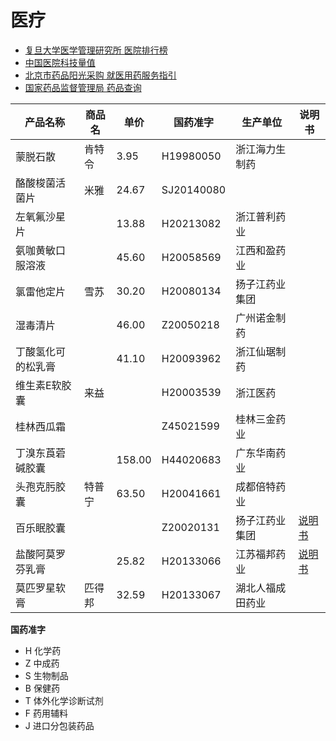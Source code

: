 # 医疗

- [复旦大学医学管理研究所 医院排行榜](http://www.fudanmed.com/institute/news2017-2-31.aspx)
- [中国医院科技量值](http://top100.imicams.ac.cn/subject)
- [北京市药品阳光采购 就医用药服务指引](https://yp.bjmbc.org.cn/view/index/guide.html)
- [国家药品监督管理局 药品查询](http://app1.nmpa.gov.cn/data_nmpa/face3/dir.html?type=yp)

| 产品名称           | 商品名 | 单价   | 国药准字   | 生产单位         | 说明书                                                       |
| ------------------ | ------ | ------ | ---------- | ---------------- | ------------------------------------------------------------ |
| 蒙脱石散           | 肯特令 | 3.95   | H19980050  | 浙江海力生制药   |                                                              |
| 酪酸梭菌活菌片     | 米雅   | 24.67  | SJ20140080 |                  |                                                              |
| 左氧氟沙星片       |        | 13.88  | H20213082  | 浙江普利药业     |                                                              |
| 氨咖黄敏口服溶液   |        | 45.60  | H20058569  | 江西和盈药业     |                                                              |
| 氯雷他定片         | 雪苏   | 30.20  | H20080134  | 扬子江药业集团   |                                                              |
| 湿毒清片           |        | 46.00  | Z20050218  | 广州诺金制药     |                                                              |
| 丁酸氢化可的松乳膏 |        | 41.10  | H20093962  | 浙江仙琚制药     |                                                              |
| 维生素E软胶囊      | 来益   |        | H20003539  | 浙江医药         |                                                              |
| 桂林西瓜霜         |        |        | Z45021599  | 桂林三金药业     |                                                              |
| 丁溴东莨菪碱胶囊   |        | 158.00 | H44020683  | 广东华南药业     |                                                              |
| 头孢克肟胶囊       | 特普宁 | 63.50  | H20041661  | 成都倍特药业     |                                                              |
| 百乐眠胶囊         |        |        | Z20020131  | 扬子江药业集团   | [说明书](https://static-wiki.inxiny.cn/%E7%94%9F%E6%B4%BB/%E5%8C%BB%E7%96%97/%E7%99%BE%E4%B9%90%E7%9C%A0%E8%83%B6%E5%9B%8A%E8%AF%B4%E6%98%8E%E4%B9%A6.jpeg) |
| 盐酸阿莫罗芬乳膏   |        | 25.82  | H20133066  | 江苏福邦药业     | [说明书](https://static-wiki.inxiny.cn/%E7%94%9F%E6%B4%BB/%E5%8C%BB%E7%96%97/%E7%9B%90%E9%85%B8%E9%98%BF%E8%8E%AB%E7%BD%97%E8%8A%AC%E4%B9%B3%E8%86%8F%E8%AF%B4%E6%98%8E%E4%B9%A6.jpeg) |
| 莫匹罗星软膏       | 匹得邦 | 32.59  | H20133067  | 湖北人福成田药业 |                                                              |

**国药准字**

- H 化学药
- Z 中成药
- S 生物制品
- B 保健药
- T 体外化学诊断试剂
- F 药用辅料
- J 进口分包装药品

